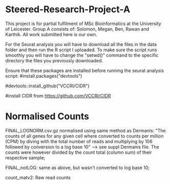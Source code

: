 # Steered-Research-Project-A

This project is for partial fulfilment of MSc Bioinformatics at the University of Leicester. Group A consists of: Solomon, Megan, Ben, Rawan and Karthik. All work submitted here is our own.

For the Seurat analysis you will have to download all the files in the data folder and then run the R script I uploaded. To make sure the script runs smoothly you will have to change the "setwd()" command to the specific directory the files you previously downloaded. 

Ensure that these packages are installed before running the seurat analysis script: 
#install.packages("devtools")

#devtools::install_github("VCCRI/CIDR")

#install CIDR from https://github.com/VCCRI/CIDR

# Normalised Counts
FINAL_LOGNORM.csv.gz normalised using same method as Dermanis: "The counts of all genes for any given cell where converted to counts per million (CPM) by diving with the total number of reads and multiplying by 106 followed by conversion to a log base 10" --> see suppl Dermanis file. The counts were however
divided by the count total (column sum) of their respective sample; 

FINAL_notLOG: same as above, but wasn't converted to log base 10; 

count_matv2: Raw read counts
